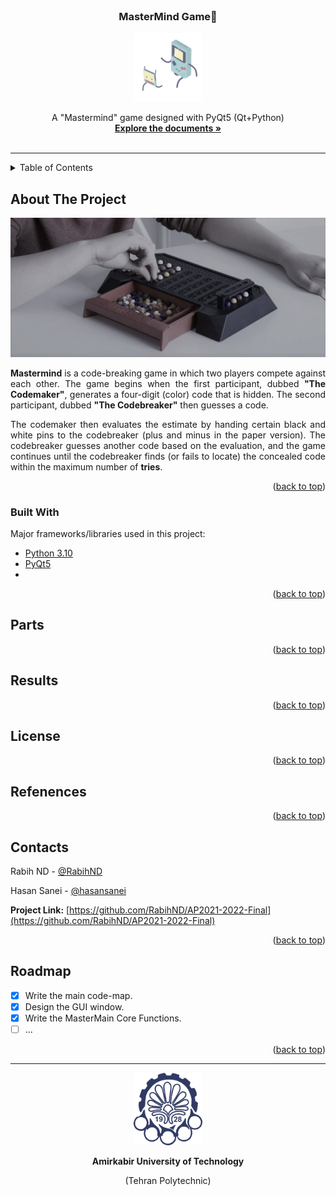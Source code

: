<div id="top"></div>




<!-- PROJECT LOGO -->
<br />
<div align="center">

  <h3 align="center"> MasterMind Game🎲</h3>
  <p align="center"><img src="./stuff/game.gif" width="110"></p>
  <p align="center">
   A "Mastermind" game designed with PyQt5 (Qt+Python)
    <br />
    <a href="https://github.com/RabihND/AP2021-2022-Final"><strong>Explore the documents »</strong></a>
    <br />
    <br />
  </p>
</div>


---

<!-- TABLE OF CONTENTS -->
<details>
  <summary>Table of Contents</summary> 
  <ol>
    <li><a href="#about-the-project">About The Project</a></li>
    <li><a href="#parts">Parts</a></li>
    <li><a href="#results">Results</a></li>
    <li><a href="#license">License</a></li>
    <li><a href="#refenences">Refenences</a></li>
    <li><a href="#contact">Contact</a></li>
    <li><a href="#roadmap">Roadmap</a></li>
  </ol>
</details>



<!-- ABOUT THE PROJECT -->
## About The Project
<p align="center"> <img  src="https://github.com/RabihND/AP2021-2022-Final/blob/499c5cc9438ef43033ebebc1994c22dc7dd3213b/stuff/mastermind.jpg" width="1000"> </p>  
<p align="justify"><b>Mastermind</b> is a code-breaking game in which two players compete against each other. The game begins when the first participant, dubbed <b>"The Codemaker"</b>, generates a four-digit (color) code that is hidden. The second participant, dubbed <b>"The Codebreaker"</b> then guesses a code.</p>

<p align="justify">The codemaker then evaluates the estimate by handing certain black and white pins to the codebreaker (plus and minus in the paper version). The codebreaker guesses another code based on the evaluation, and the game continues until the codebreaker finds (or fails to locate) the concealed code within the maximum number of <b>tries</b>.

<p align="right">(<a href="#top">back to top</a>)</p>


### Built With

Major frameworks/libraries used in this project:

* [Python 3.10](https://www.python.org/)
* [PyQt5](https://www.riverbankcomputing.com/software/pyqt/)
* 

<p align="right">(<a href="#top">back to top</a>)</p>


<!-- PARTS -->
## Parts

<p align="right">(<a href="#top">back to top</a>)</p>

<!-- RESULTS -->
## Results


<p align="right">(<a href="#top">back to top</a>)</p>

<!-- LICENSE -->
## License


<p align="right">(<a href="#top">back to top</a>)</p>

<!-- REFERENCES -->
## Refenences


<p align="right">(<a href="#top">back to top</a>)</p>



<!-- CONTACT -->
## Contacts


Rabih ND - [@RabihND](https://github.com/RabihND) 

Hasan Sanei - [@hasansanei](https://github.com/hasansanei)

**Project Link:** [https://github.com/RabihND/AP2021-2022-Final](https://github.com/RabihND/AP2021-2022-Final)

<p align="right">(<a href="#top">back to top</a>)</p>


<!-- ROADMAP -->
## Roadmap

- [x] Write the main code-map.
- [x] Design the GUI window. 
- [x] Write the MasterMain Core Functions.
- [ ] ...

<p align="right">(<a href="#top">back to top</a>)</p>


---
<div align="center">
<p>
<img src="./stuff/logo.png" width="110">
<p align="center"><b>
Amirkabir University  of Technology</b>

(Tehran Polytechnic)
</p>
</p>
</div>
